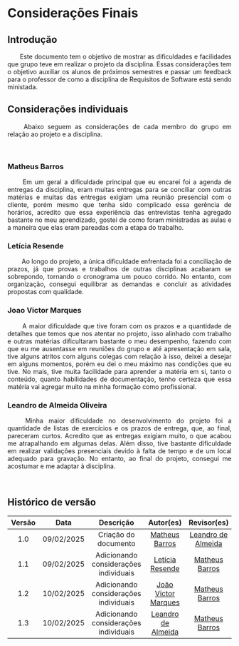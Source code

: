 # Considerações Finais

## Introdução

<p align="justify">
&emsp;&emsp;Este documento tem o objetivo de mostrar as dificuldades e facilidades que  grupo teve em realizar o projeto da disciplina. Essas considerações tem o objetivo auxiliar os alunos de próximos semestres e passar um feedback para o professor de como a disciplina de Requisitos de Software está sendo ministada.
</p>

## Considerações individuais

<p align="justify">
&emsp;&emsp; Abaixo seguem as considerações de cada membro do grupo em relação ao projeto e a disciplina.
</p>

<br>

### Matheus Barros

<p align="justify">
&emsp;&emsp; Em um geral a dificuldade principal que eu encarei foi a agenda de entregas da disciplina, eram muitas entregas para se conciliar com outras matérias e muitas das entregas exigiam uma reunião presencial com o cliente, porém mesmo que tenha sido complicado essa gerência de horários, acredito que essa experiência das entrevistas tenha agregado bastante no meu aprendizado, gostei de como foram ministradas as aulas e a maneira que elas eram pareadas com a etapa do trabalho. 
</p>

### Letícia Resende

<p align="justify">
&emsp;&emsp; Ao longo do projeto, a única dificuldade enfrentada foi a conciliação de prazos, já que provas e trabalhos de outras disciplinas acabaram se sobrepondo, tornando o cronograma um pouco corrido. No entanto, com organização, consegui equilibrar as demandas e concluir as atividades propostas com qualidade.
</p>

### Joao Victor Marques

<p align="justify">
&emsp;&emsp; A maior dificuldade que tive foram com os prazos e a quantidade de detalhes que temos que nos atentar no projeto, isso alinhado com trabalho e outras matérias dificultaram bastante o meu desempenho, fazendo com que eu me ausentasse em reuniões do grupo e até apresentação em sala, tive alguns atritos com alguns colegas com relação à isso, deixei a desejar em alguns momentos, porém eu dei o meu máximo nas condições que eu tive. No mais, tive muita facilidade para aprender a matéria em si, tanto o conteúdo, quanto habilidades de documentação, tenho certeza que essa matéria vai agregar muito na minha formação como profissional.</p>

### Leandro de Almeida Oliveira

<p align="justify">
&emsp;&emsp; Minha maior dificuldade no desenvolvimento do projeto foi a quantidade de listas de exercícios e os prazos de entrega, que, ao final, pareceram curtos. Acredito que as entregas exigiam muito, o que acabou me atrapalhando em algumas delas. Além disso, tive bastante dificuldade em realizar validações presenciais devido à falta de tempo e de um local adequado para gravação. No entanto, ao final do projeto, consegui me acostumar e me adaptar à disciplina.
</p>

<br>

## Histórico de versão

<center>

| Versão |    Data    |            Descrição             |                     Autor(es)                     |          Revisor(es)          |
|:------:|:---------:|:--------------------------------:|:-----------------------------------------------:|:-----------------------------:|
|  1.0   | 09/02/2025 |      Criação do documento       | [Matheus Barros](https://github.com/Ninja-Haiyai) | [Leandro de Almeida](https://github.com/leomitx10) |
|  1.1   | 09/02/2025 | Adicionando considerações individuais | [Letícia Resende](https://github.com/LeticiaResende23) | [Matheus Barros](https://github.com/Ninja-Haiyai) |
|  1.2   | 10/02/2025 | Adicionando considerações individuais | [João Victor Marques](https://github.com/jmarquees) | [Matheus Barros](https://github.com/Ninja-Haiyai) |
|  1.3   | 10/02/2025 | Adicionando considerações individuais | [Leandro de Almeida](https://github.com/leomitx10) | [Matheus Barros](https://github.com/Ninja-Haiyai) |


</center>